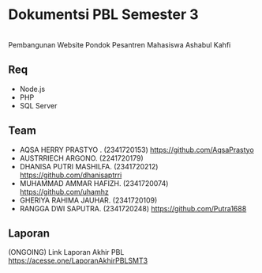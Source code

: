 # Dokumentsi PBL Semester 3
<br> Pembangunan Website Pondok Pesantren Mahasiswa Ashabul Kahfi <br>

## Req
- Node.js
- PHP
- SQL Server

## Team
- AQSA HERRY PRASTYO . (2341720153) https://github.com/AqsaPrastyo
- AUSTRRIECH ARGONO. (2241720179) 
- DHANISA PUTRI MASHILFA. (2341720212) https://github.com/dhanisaptrri
- MUHAMMAD AMMAR HAFIZH. (2341720074) https://github.com/uhamhz
- GHERIYA RAHIMA JAUHAR. (2341720109) 
- RANGGA DWI SAPUTRA. (2341720248) https://github.com/Putra1688

## Laporan
(ONGOING)
Link Laporan Akhir PBL
https://acesse.one/LaporanAkhirPBLSMT3 
